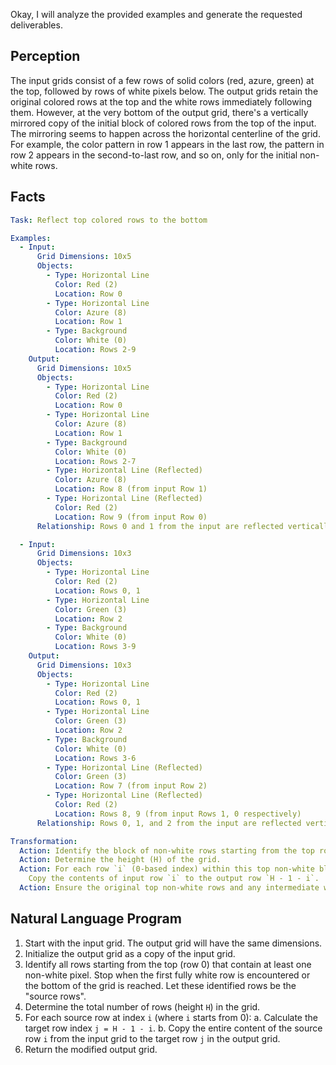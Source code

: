 Okay, I will analyze the provided examples and generate the requested deliverables.

## Perception

The input grids consist of a few rows of solid colors (red, azure, green) at the top, followed by rows of white pixels below. The output grids retain the original colored rows at the top and the white rows immediately following them. However, at the very bottom of the output grid, there's a vertically mirrored copy of the initial block of colored rows from the top of the input. The mirroring seems to happen across the horizontal centerline of the grid. For example, the color pattern in row 1 appears in the last row, the pattern in row 2 appears in the second-to-last row, and so on, only for the initial non-white rows.

## Facts


```yaml
Task: Reflect top colored rows to the bottom

Examples:
  - Input:
      Grid Dimensions: 10x5
      Objects:
        - Type: Horizontal Line
          Color: Red (2)
          Location: Row 0
        - Type: Horizontal Line
          Color: Azure (8)
          Location: Row 1
        - Type: Background
          Color: White (0)
          Location: Rows 2-9
    Output:
      Grid Dimensions: 10x5
      Objects:
        - Type: Horizontal Line
          Color: Red (2)
          Location: Row 0
        - Type: Horizontal Line
          Color: Azure (8)
          Location: Row 1
        - Type: Background
          Color: White (0)
          Location: Rows 2-7
        - Type: Horizontal Line (Reflected)
          Color: Azure (8)
          Location: Row 8 (from input Row 1)
        - Type: Horizontal Line (Reflected)
          Color: Red (2)
          Location: Row 9 (from input Row 0)
      Relationship: Rows 0 and 1 from the input are reflected vertically to Rows 9 and 8 respectively in the output. The reflection preserves the horizontal structure of the rows.

  - Input:
      Grid Dimensions: 10x3
      Objects:
        - Type: Horizontal Line
          Color: Red (2)
          Location: Rows 0, 1
        - Type: Horizontal Line
          Color: Green (3)
          Location: Row 2
        - Type: Background
          Color: White (0)
          Location: Rows 3-9
    Output:
      Grid Dimensions: 10x3
      Objects:
        - Type: Horizontal Line
          Color: Red (2)
          Location: Rows 0, 1
        - Type: Horizontal Line
          Color: Green (3)
          Location: Row 2
        - Type: Background
          Color: White (0)
          Location: Rows 3-6
        - Type: Horizontal Line (Reflected)
          Color: Green (3)
          Location: Row 7 (from input Row 2)
        - Type: Horizontal Line (Reflected)
          Color: Red (2)
          Location: Rows 8, 9 (from input Rows 1, 0 respectively)
      Relationship: Rows 0, 1, and 2 from the input are reflected vertically to Rows 9, 8, and 7 respectively in the output.

Transformation:
  Action: Identify the block of non-white rows starting from the top row of the input grid.
  Action: Determine the height (H) of the grid.
  Action: For each row `i` (0-based index) within this top non-white block:
    Copy the contents of input row `i` to the output row `H - 1 - i`.
  Action: Ensure the original top non-white rows and any intermediate white rows remain unchanged in the output grid.
```


## Natural Language Program

1.  Start with the input grid. The output grid will have the same dimensions.
2.  Initialize the output grid as a copy of the input grid.
3.  Identify all rows starting from the top (row 0) that contain at least one non-white pixel. Stop when the first fully white row is encountered or the bottom of the grid is reached. Let these identified rows be the "source rows".
4.  Determine the total number of rows (height `H`) in the grid.
5.  For each source row at index `i` (where `i` starts from 0):
    a.  Calculate the target row index `j = H - 1 - i`.
    b.  Copy the entire content of the source row `i` from the input grid to the target row `j` in the output grid.
6.  Return the modified output grid.